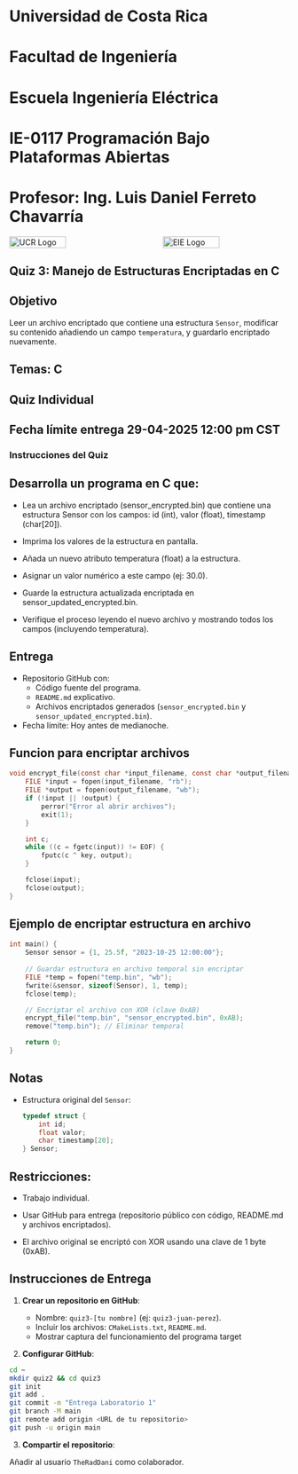 # Universidad de Costa Rica
# Facultad de Ingeniería
# Escuela Ingeniería Eléctrica
# IE-0117 Programación Bajo Plataformas Abiertas

# Profesor: Ing. Luis Daniel Ferreto Chavarría

<div style="display: flex; justify-content: space-between; align-items: center;">
  <img src="/home/daniel/Curso-Plataformas-Abiertas-UCR-I-2025/images" alt="UCR Logo" style="width: 45%;"/>
  <img src="/home/daniel/Curso-Plataformas-Abiertas-UCR-I-2025/images" alt="EIE Logo" style="width: 45%;"/>
</div>

## Quiz 3: Manejo de Estructuras Encriptadas en C
## Objetivo
Leer un archivo encriptado que contiene una estructura `Sensor`, modificar su contenido añadiendo un campo `temperatura`, y guardarlo encriptado nuevamente.
## Temas: C
## Quiz Individual
## Fecha límite entrega 29-04-2025 12:00 pm CST

### Instrucciones del Quiz  


## Desarrolla un programa en C que:

* Lea un archivo encriptado (sensor_encrypted.bin) que contiene una estructura Sensor con los campos: id (int), valor (float), timestamp (char[20]).

* Imprima los valores de la estructura en pantalla.

* Añada un nuevo atributo temperatura (float) a la estructura.

* Asignar un valor numérico a este campo (ej: 30.0).

* Guarde la estructura actualizada encriptada en sensor_updated_encrypted.bin.

* Verifique el proceso leyendo el nuevo archivo y mostrando todos los campos (incluyendo temperatura).

## Entrega
- Repositorio GitHub con:
  - Código fuente del programa.
  - `README.md` explicativo.
  - Archivos encriptados generados (`sensor_encrypted.bin` y `sensor_updated_encrypted.bin`).
- Fecha límite: Hoy antes de medianoche.

## Funcion para encriptar archivos
```c
void encrypt_file(const char *input_filename, const char *output_filename, unsigned char key) {
    FILE *input = fopen(input_filename, "rb");
    FILE *output = fopen(output_filename, "wb");
    if (!input || !output) {
        perror("Error al abrir archivos");
        exit(1);
    }

    int c;
    while ((c = fgetc(input)) != EOF) {
        fputc(c ^ key, output);
    }

    fclose(input);
    fclose(output);
}
```

## Ejemplo de encriptar estructura en archivo
```c
int main() {
    Sensor sensor = {1, 25.5f, "2023-10-25 12:00:00"};
    
    // Guardar estructura en archivo temporal sin encriptar
    FILE *temp = fopen("temp.bin", "wb");
    fwrite(&sensor, sizeof(Sensor), 1, temp);
    fclose(temp);

    // Encriptar el archivo con XOR (clave 0xAB)
    encrypt_file("temp.bin", "sensor_encrypted.bin", 0xAB);
    remove("temp.bin"); // Eliminar temporal

    return 0;
}
```

## Notas
- Estructura original del `Sensor`:
  ```c
  typedef struct {
      int id;
      float valor;
      char timestamp[20];
  } Sensor;

## Restricciones:

* Trabajo individual.

* Usar GitHub para entrega (repositorio público con código, README.md y archivos encriptados).

* El archivo original se encriptó con XOR usando una clave de 1 byte (0xAB).


## Instrucciones de Entrega  

1. **Crear un repositorio en GitHub**:  
   - Nombre: `quiz3-[tu nombre]` (ej: `quiz3-juan-perez`).  
   - Incluir los archivos: `CMakeLists.txt`, `README.md`.
   - Mostrar captura del funcionamiento del programa target 

2. **Configurar GitHub**:  
```bash
cd ~
mkdir quiz2 && cd quiz3
git init
git add .
git commit -m "Entrega Laboratorio 1"
git branch -M main
git remote add origin <URL de tu repositorio>
git push -u origin main
```

3. **Compartir el repositorio**:

Añadir al usuario `TheRadDani` como colaborador.